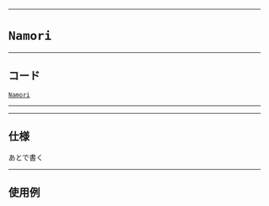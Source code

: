 _____

# `Namori`

_____

## コード

[`Namori`](https://github.com/titanium-22/Library_py/blob/main/Graph/Namori.py)

_____


_____

## 仕様

あとで書く

_____

## 使用例

```python
```

